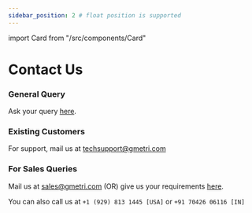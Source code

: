 ```yaml
---
sidebar_position: 2 # float position is supported
---
```

import Card from "/src/components/Card"

# Contact Us

### General Query

Ask your query [here](https://www.gmetri.com/contact).

### Existing Customers

For support, mail us at techsupport@gmetri.com

<!-- <Card heading={"Report Issues"} link={"https://feedback.gmetri.com/boards/bugs"} />
<Card heading={"Request Features"} link={"https://feedback.gmetri.com/boards/feature-requests"} /> -->

### For Sales Queries

Mail us at sales@gmetri.com (OR) give us your requirements [here](https://www.gmetri.com/requirements).

You can also call us at `+1 (929) 813 1445 [USA]` or `+91 70426 06116 [IN]`
